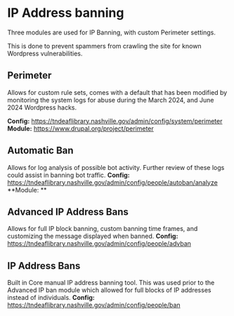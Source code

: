 # IP Address banning
Three modules are used for IP Banning, with custom Perimeter settings.

This is done to prevent spammers from crawling the site for known Wordpress vulnerabilities.

## Perimeter
Allows for custom rule sets, comes with a default that has been modified by monitoring the system logs for abuse during the March 2024, and June 2024 Wordpress hacks.

**Config:** https://tndeaflibrary.nashville.gov/admin/config/system/perimeter
**Module:** https://www.drupal.org/project/perimeter

## Automatic Ban
Allows for log analysis of possible bot activity. Further review of these logs could assist in banning bot traffic.
**Config:** https://tndeaflibrary.nashville.gov/admin/config/people/autoban/analyze
**Module: ** 

## Advanced IP Address Bans
Allows for full IP block banning, custom banning time frames, and customizing the message displayed when banned.
**Config:** https://tndeaflibrary.nashville.gov/admin/config/people/advban

## IP Address Bans
Built in Core manual IP address banning tool. This was used prior to the Advanced IP ban module which allowed for full blocks of IP addresses instead of individuals.
**Config:** https://tndeaflibrary.nashville.gov/admin/config/people/ban
